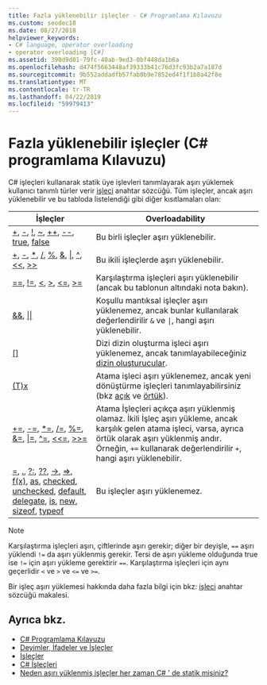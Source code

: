 ```yaml
---
title: Fazla yüklenebilir işleçler - C# Programlama Kılavuzu
ms.custom: seodec18
ms.date: 08/27/2018
helpviewer_keywords:
- C# language, operator overloading
- operator overloading [C#]
ms.assetid: 390d9d01-79fc-40ab-9ed3-0bf448da1b6a
ms.openlocfilehash: d474f5663448af39333b41c76d3fc93b2a7a187d
ms.sourcegitcommit: 9b552addadfb57fab0b9e7852ed4f1f1b8a42f8e
ms.translationtype: MT
ms.contentlocale: tr-TR
ms.lasthandoff: 04/22/2019
ms.locfileid: "59979413"
---
```

# <a name="overloadable-operators-c-programming-guide"></a>Fazla yüklenebilir işleçler (C# programlama Kılavuzu)

C# işleçleri kullanarak statik üye işlevleri tanımlayarak aşırı yüklemek kullanıcı tanımlı türler verir [işleci](../../language-reference/keywords/operator.md) anahtar sözcüğü. Tüm işleçler, ancak aşırı yüklenebilir ve bu tabloda listelendiği gibi diğer kısıtlamaları olan:

| İşleçler | Overloadability |
| --------- | --------------- |
|[+](../../language-reference/operators/addition-operator.md), [-](../../language-reference/operators/subtraction-operator.md), [!](../../language-reference/operators/boolean-logical-operators.md#logical-negation-operator-), [~](../../language-reference/operators/bitwise-and-shift-operators.md#bitwise-complement-operator-), [++](../../language-reference/operators/arithmetic-operators.md#increment-operator-), [--](../../language-reference/operators/arithmetic-operators.md#decrement-operator---), [true](../../language-reference/keywords/true-false-operators.md), [false](../../language-reference/keywords/true-false-operators.md)|Bu birli işleçler aşırı yüklenebilir.|
|[+](../../language-reference/operators/addition-operator.md), [-](../../language-reference/operators/subtraction-operator.md), [\*](../../language-reference/operators/arithmetic-operators.md#multiplication-operator-), [/](../../language-reference/operators/arithmetic-operators.md#division-operator-), [%](../../language-reference/operators/arithmetic-operators.md#remainder-operator-), [&](../../language-reference/operators/boolean-logical-operators.md#logical-and-operator-), [&#124;](../../language-reference/operators/boolean-logical-operators.md#logical-or-operator-), [^](../../language-reference/operators/boolean-logical-operators.md#logical-exclusive-or-operator-), [\<\<](../../language-reference/operators/bitwise-and-shift-operators.md#left-shift-operator-), [>>](../../language-reference/operators/bitwise-and-shift-operators.md#right-shift-operator-)|Bu ikili işleçlerde aşırı yüklenebilir.|
|[==](../../language-reference/operators/equality-operators.md#equality-operator-), [!=](../../language-reference/operators/equality-operators.md#inequality-operator-), [\<](../../language-reference/operators/less-than-operator.md), [>](../../language-reference/operators/greater-than-operator.md), [\<=](../../language-reference/operators/less-than-equal-operator.md), [>=](../../language-reference/operators/greater-than-equal-operator.md)|Karşılaştırma işleçleri aşırı yüklenebilir (ancak bu tablonun altındaki nota bakın).|
|[&&](../../language-reference/operators/boolean-logical-operators.md#conditional-logical-and-operator-), [&#124;&#124;](../../language-reference/operators/boolean-logical-operators.md#conditional-logical-or-operator-)|Koşullu mantıksal işleçler aşırı yüklenemez, ancak bunlar kullanılarak değerlendirilir `&` ve <code>&#124;</code>, hangi aşırı yüklenebilir.|
|[&#91;&#93;](../../language-reference/operators/index-operator.md)|Dizi dizin oluşturma işleci aşırı yüklenemez, ancak tanımlayabileceğiniz [dizin oluşturucular](../indexers/index.md).|
|[(T)x](../../language-reference/operators/invocation-operator.md)|Atama işleci aşırı yüklenemez, ancak yeni dönüştürme işleçleri tanımlayabilirsiniz (bkz [açık](../../language-reference/keywords/explicit.md) ve [örtük](../../language-reference/keywords/implicit.md)).|
|[+=](../../language-reference/operators/addition-assignment-operator.md), [-=](../../language-reference/operators/subtraction-assignment-operator.md), [\*=](../../language-reference/operators/arithmetic-operators.md#compound-assignment), [/=](../../language-reference/operators/arithmetic-operators.md#compound-assignment), [%=](../../language-reference/operators/arithmetic-operators.md#compound-assignment), [&=](../../language-reference/operators/boolean-logical-operators.md#compound-assignment), [&#124;=](../../language-reference/operators/boolean-logical-operators.md#compound-assignment), [^=](../../language-reference/operators/boolean-logical-operators.md#compound-assignment), [\<\<=](../../language-reference/operators/bitwise-and-shift-operators.md#compound-assignment), [>>=](../../language-reference/operators/bitwise-and-shift-operators.md#compound-assignment)|Atama İşleçleri açıkça aşırı yüklenmiş olamaz. İkili İşleç aşırı yükleme, ancak karşılık gelen atama işleci, varsa, ayrıca örtük olarak aşırı yüklenmiş andır. Örneğin, `+=` kullanarak değerlendirilir `+`, hangi aşırı yüklenebilir.|
|[=](../../language-reference/operators/assignment-operator.md), [.](../../language-reference/operators/member-access-operator.md), [?:](../../language-reference/operators/conditional-operator.md), [??](../../language-reference/operators/null-coalescing-operator.md), [->](../../language-reference/operators/dereference-operator.md), [=>](../../language-reference/operators/lambda-operator.md), [f(x)](../../language-reference/operators/invocation-operator.md), [as](../../language-reference/keywords/as.md), [checked](../../language-reference/keywords/checked.md), [unchecked](../../language-reference/keywords/unchecked.md), [default](../../programming-guide/statements-expressions-operators/default-value-expressions.md), [delegate](../../programming-guide/statements-expressions-operators/anonymous-methods.md), [is](../../language-reference/keywords/is.md), [new](../../language-reference/keywords/new.md), [sizeof](../../language-reference/keywords/sizeof.md), [typeof](../../language-reference/keywords/typeof.md)|Bu işleçler aşırı yüklenemez.|

> [!NOTE]
> Karşılaştırma işleçleri aşırı, çiftlerinde aşırı gerekir; diğer bir deyişle, `==` aşırı yüklendi `!=` da aşırı yüklenmiş gerekir. Tersi de aşırı yükleme olduğunda true ise `!=` için aşırı yükleme gerektirir `==`. Karşılaştırma işleçleri için aynı geçerlidir `<` ve `>` ve `<=` ve `>=`.

Bir işleç aşırı yüklemesi hakkında daha fazla bilgi için bkz: [işleci](../../language-reference/keywords/operator.md) anahtar sözcüğü makalesi.

## <a name="see-also"></a>Ayrıca bkz.

- [C# Programlama Kılavuzu](../index.md)
- [Deyimler, İfadeler ve İşleçler](index.md)
- [İşleçler](operators.md)
- [C# İşleçleri](../../language-reference/operators/index.md)
- [Neden aşırı yüklenmiş işleçler her zaman C# ' de statik misiniz?](https://blogs.msdn.microsoft.com/ericlippert/2007/05/14/why-are-overloaded-operators-always-static-in-c/)
